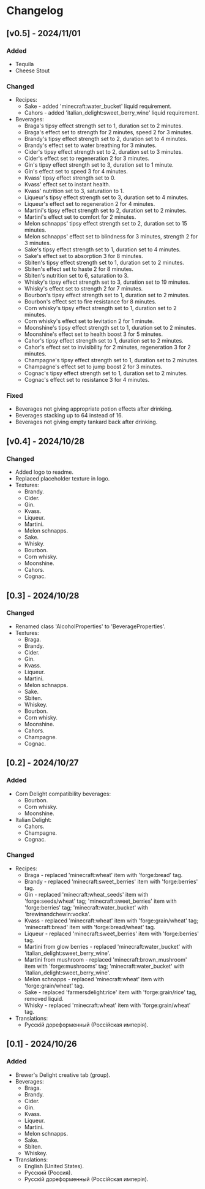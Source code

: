 # Changelog

## [v0.5] - 2024/11/01

### Added

- Tequila
- Cheese Stout

### Changed

- Recipes:
  - Sake - added 'minecraft:water_bucket' liquid requirement.
  - Cahors - added 'italian_delight:sweet_berry_wine' liquid requirement.
- Beverages:
  - Braga's tipsy effect strength set to 1, duration set to 2 minutes.
  - Braga's effect set to strength for 2 minutes, speed 2 for 3 minutes.
  - Brandy's tipsy effect strength set to 2, duration set to 4 minutes.
  - Brandy's effect set to water breathing for 3 minutes.
  - Cider's tipsy effect strength set to 2, duration set to 3 minutes.
  - Cider's effect set to regeneration 2 for 3 minutes.
  - Gin's tipsy effect strength set to 3, duration set to 1 minute.
  - Gin's effect set to speed 3 for 4 minutes.
  - Kvass' tipsy effect strength set to 0.
  - Kvass' effect set to instant health.
  - Kvass' nutrition set to 3, saturation to 1.
  - Liqueur's tipsy effect strength set to 3, duration set to 4 minutes.
  - Liqueur's effect set to regeneration 2 for 4 minutes.
  - Martini's tipsy effect strength set to 2, duration set to 2 minutes.
  - Martini's effect set to comfort for 2 minutes.
  - Melon schnapps' tipsy effect strength set to 2, duration set to 15 minutes.
  - Melon schnapps' effect set to blindness for 3 minutes, strength 2 for 3 minutes.
  - Sake's tipsy effect strength set to 1, duration set to 4 minutes.
  - Sake's effect set to absorption 3 for 8 minutes.
  - Sbiten's tipsy effect strength set to 1, duration set to 2 minutes.
  - Sbiten's effect set to haste 2 for 8 minutes.
  - Sbiten's nutrition set to 6, saturation to 3.
  - Whisky's tipsy effect strength set to 3, duration set to 19 minutes.
  - Whisky's effect set to strength 2 for 7 minutes.
  - Bourbon's tipsy effect strength set to 1, duration set to 2 minutes.
  - Bourbon's effect set to fire resistance for 8 minutes.
  - Corn whisky's tipsy effect strength set to 1, duration set to 2 minutes.
  - Corn whisky's effect set to levitation 2 for 1 minute.
  - Moonshine's tipsy effect strength set to 1, duration set to 2 minutes.
  - Moonshine's effect set to health boost 3 for 5 minutes.
  - Cahor's tipsy effect strength set to 1, duration set to 2 minutes.
  - Cahor's effect set to invisibility for 2 minutes, regeneration 3 for 2 minutes.
  - Champagne's tipsy effect strength set to 1, duration set to 2 minutes.
  - Champagne's effect set to jump boost 2 for 3 minutes.
  - Cognac's tipsy effect strength set to 1, duration set to 2 minutes.
  - Cognac's effect set to resistance 3 for 4 minutes.

### Fixed

- Beverages not giving appropriate potion effects after drinking.
- Beverages stacking up to 64 instead of 16.
- Beverages not giving empty tankard back after drinking.

## [v0.4] - 2024/10/28

### Changed

- Added logo to readme.
- Replaced placeholder texture in logo.
- Textures:
  - Brandy.
  - Cider.
  - Gin.
  - Kvass.
  - Liqueur.
  - Martini.
  - Melon schnapps.
  - Sake.
  - Whisky.
  - Bourbon.
  - Corn whisky.
  - Moonshine.
  - Cahors.
  - Cognac.

## [0.3] - 2024/10/28

### Changed

- Renamed class 'AlcoholProperties' to 'BeverageProperties'.
- Textures:
  - Braga.
  - Brandy.
  - Cider.
  - Gin.
  - Kvass.
  - Liqueur.
  - Martini.
  - Melon schnapps.
  - Sake.
  - Sbiten.
  - Whiskey.
  - Bourbon.
  - Corn whisky.
  - Moonshine.
  - Cahors.
  - Champagne.
  - Cognac.

## [0.2] - 2024/10/27

### Added

- Corn Delight compatibility beverages:
  - Bourbon.
  - Corn whisky.
  - Moonshine.
- Italian Delight:
  - Cahors.
  - Champagne.
  - Cognac.

### Changed

- Recipes:
  - Braga - replaced 'minecraft:wheat' item with 'forge:bread' tag.
  - Brandy - replaced 'minecraft:sweet_berries' item with 'forge:berries' tag.
  - Gin - replaced 'minecraft:wheat_seeds' item with 'forge:seeds/wheat' tag; 'minecraft:sweet_berries' item with 'forge:berries' tag; 'minecraft:water_bucket' with 'brewinandchewin:vodka'.
  - Kvass - replaced 'minecraft:wheat' item with 'forge:grain/wheat' tag; 'minecraft:bread' item with 'forge:bread/wheat' tag.
  - Liqueur - replaced 'minecraft:sweet_berries' item with 'forge:berries' tag.
  - Martini from glow berries - replaced 'minecraft:water_bucket' with 'italian_delight:sweet_berry_wine'.
  - Martini from mushroom - replaced 'minecraft:brown_mushroom' item with 'forge:mushrooms' tag; 'minecraft:water_bucket' with 'italian_delight:sweet_berry_wine'.
  - Melon schnapps - replaced 'minecraft:wheat' item with 'forge:grain/wheat' tag.
  - Sake - replaced 'farmersdelight:rice' item with 'forge:grain/rice' tag, removed liquid.
  - Whisky - replaced 'minecraft:wheat' item with 'forge:grain/wheat' tag.
- Translations:
  - Русскій дореформенный (Россійская имперія).

## [0.1] - 2024/10/26

### Added

- Brewer's Delight creative tab (group).
- Beverages:
  - Braga.
  - Brandy.
  - Cider.
  - Gin.
  - Kvass.
  - Liqueur.
  - Martini.
  - Melon schnapps.
  - Sake.
  - Sbiten.
  - Whiskey.
- Translations:
  - English (United States).
  - Русский (Россия).
  - Русскій дореформенный (Россійская имперія).
